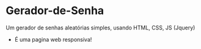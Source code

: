 # Gerador-de-Senha
Um gerador de senhas aleatórias simples, usando HTML, CSS, JS (Jquery)
+ É uma pagina web responsiva!
